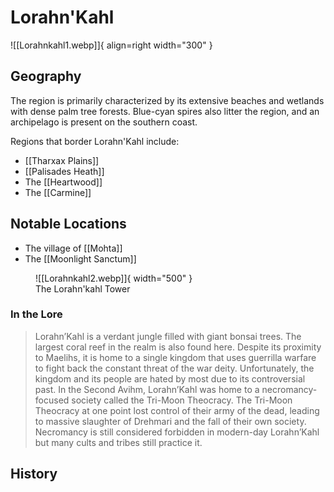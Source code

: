# Lorahn'Kahl

![[Lorahnkahl1.webp]]{ align=right width="300" }

## Geography 

The region is primarily characterized by its extensive beaches and wetlands with dense palm tree forests. Blue-cyan spires also litter the region, and an archipelago is present on the southern coast.

Regions that border Lorahn'Kahl include:

- [[Tharxax Plains]]
- [[Palisades Heath]]
- The [[Heartwood]]
- The [[Carmine]]

## Notable Locations

- The village of [[Mohta]]
- The [[Moonlight Sanctum]]

<figure markdown>
  ![[Lorahnkahl2.webp]]{ width="500" }
  <figcaption>The Lorahn'kahl Tower</figcaption>
</figure>


### **In the Lore**

> Lorahn’Kahl is a verdant jungle filled with giant bonsai trees. The largest coral reef in the realm is also found here. Despite its proximity to Maelihs, it is home to a single kingdom that uses guerrilla warfare to fight back the constant threat of the war deity. Unfortunately, the kingdom and its people are hated by most due to its controversial past. In the Second Avihm, Lorahn’Kahl was home to a necromancy-focused society called the Tri-Moon Theocracy. The Tri-Moon Theocracy at one point lost control of their army of the dead, leading to massive slaughter of Drehmari and the fall of their own society. Necromancy is still considered forbidden in modern-day Lorahn’Kahl but many cults and tribes still practice it.

## History

